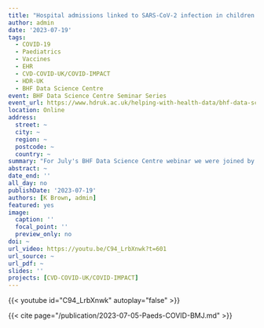 ```yaml
---
title: "Hospital admissions linked to SARS-CoV-2 infection in children and adolescents: cohort study of 3.2 million first ascertained infections in England"
author: admin
date: '2023-07-19'
tags:
  - COVID-19
  - Paediatrics
  - Vaccines
  - EHR
  - CVD-COVID-UK/COVID-IMPACT
  - HDR-UK
  - BHF Data Science Centre
event: BHF Data Science Centre Seminar Series
event_url: https://www.hdruk.ac.uk/helping-with-health-data/bhf-data-science-centre/
location: Online
address:
  street: ~
  city: ~
  region: ~
  postcode: ~
  country: ~
summary: "For July's BHF Data Science Centre webinar we were joined by Professor Kate Brown from Great Ormond Street Hospital (GOSH) and Dr Chris Tomlinson from University College London (UCL). They speak about findings from a recent  paper, published on 5th July 2023, outlining the impact of COVID-19 on children across England. This study - undertaken as part of the BHF Data Science Centre CVD-COVID-UK/COVID-IMPACT Consortium – looked at 12 million childhood health records across England during the height of the pandemic, and analysed 3.2 million cases of coronavirus infection. The study reveals the extent of severe outcomes in children during the pandemic and could inform public health policies. "
abstract: ~
date_end: ''
all_day: no
publishDate: '2023-07-19'
authors: [K Brown, admin]
featured: yes
image:
  caption: ''
  focal_point: ''
  preview_only: no
doi: ~
url_video: https://youtu.be/C94_LrbXnwk?t=601
url_source: ~
url_pdf: ~
slides: ''
projects: [CVD-COVID-UK/COVID-IMPACT]
---
```


{{< youtube id="C94_LrbXnwk" autoplay="false" >}}  
  
{{< cite page="/publication/2023-07-05-Paeds-COVID-BMJ.md" >}}
